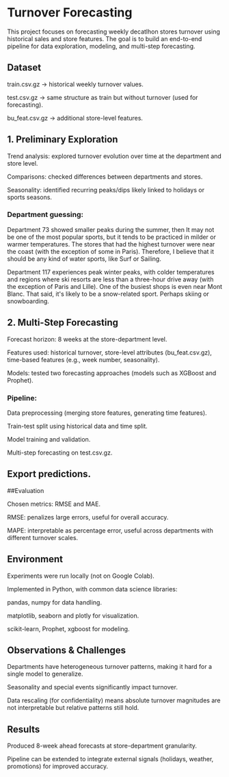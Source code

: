 # Turnover Forecasting

This project focuses on forecasting weekly decatlhon stores turnover using historical sales and store features. The goal is to build an end-to-end pipeline for data exploration, modeling, and multi-step forecasting.

## Dataset

train.csv.gz → historical weekly turnover values.

test.csv.gz → same structure as train but without turnover (used for forecasting).

bu_feat.csv.gz → additional store-level features.


## 1. Preliminary Exploration

Trend analysis: explored turnover evolution over time at the department and store level.

Comparisons: checked differences between departments and stores.

Seasonality: identified recurring peaks/dips likely linked to holidays or sports seasons.

### Department guessing:

Department 73 showed smaller peaks during the summer, then It may not be one of the most popular sports, but it tends to be practiced in milder or warmer temperatures. The stores that had the highest turnover were near the coast (with the exception of some in Paris). Therefore, I believe that it should be any kind of water sports, like Surf or Sailing.

Department 117 experiences peak winter peaks, with colder temperatures and regions where ski resorts are less than a three-hour drive away (with the exception of Paris and Lille). One of the busiest shops is even near Mont Blanc. That said, it's likely to be a snow-related sport. Perhaps skiing or snowboarding.

## 2. Multi-Step Forecasting

Forecast horizon: 8 weeks at the store-department level.

Features used: historical turnover, store-level attributes (bu_feat.csv.gz), time-based features (e.g., week number, seasonality).

Models: tested two forecasting approaches (models such as XGBoost and Prophet).

### Pipeline:

Data preprocessing (merging store features, generating time features).

Train-test split using historical data and time split.

Model training and validation.

Multi-step forecasting on test.csv.gz.

## Export predictions.

##Evaluation

Chosen metrics: RMSE and MAE.

RMSE: penalizes large errors, useful for overall accuracy.

MAPE: interpretable as percentage error, useful across departments with different turnover scales.

##  Environment

Experiments were run locally (not on Google Colab).

Implemented in Python, with common data science libraries:

pandas, numpy for data handling.

matplotlib, seaborn and plotly for visualization.

scikit-learn, Prophet, xgboost for modeling.
##  Observations & Challenges

Departments have heterogeneous turnover patterns, making it hard for a single model to generalize.

Seasonality and special events significantly impact turnover.

Data rescaling (for confidentiality) means absolute turnover magnitudes are not interpretable but relative patterns still hold.

## Results

Produced 8-week ahead forecasts at store-department granularity.

Pipeline can be extended to integrate external signals (holidays, weather, promotions) for improved accuracy.